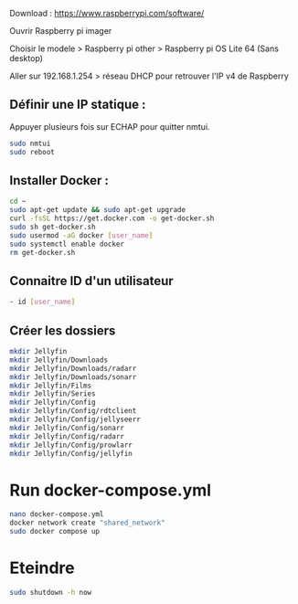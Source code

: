 Download : https://www.raspberrypi.com/software/

Ouvrir Raspberry pi imager

Choisir le modele > Raspberry pi other > Raspberry pi OS Lite 64 (Sans desktop)

Aller sur 192.168.1.254 > réseau DHCP pour retrouver l'IP v4 de Raspberry

## Définir une IP statique :

Appuyer plusieurs fois sur ECHAP pour quitter nmtui.

```sh
sudo nmtui
sudo reboot
```

## Installer Docker :

```sh
cd ~
sudo apt-get update && sudo apt-get upgrade
curl -fsSL https://get.docker.com -o get-docker.sh
sudo sh get-docker.sh
sudo usermod -aG docker [user_name]
sudo systemctl enable docker
rm get-docker.sh
```

## Connaitre ID d'un utilisateur

```sh
- id [user_name]
```

## Créer les dossiers

```sh
mkdir Jellyfin
mkdir Jellyfin/Downloads
mkdir Jellyfin/Downloads/radarr
mkdir Jellyfin/Downloads/sonarr
mkdir Jellyfin/Films
mkdir Jellyfin/Series
mkdir Jellyfin/Config
mkdir Jellyfin/Config/rdtclient
mkdir Jellyfin/Config/jellyseerr
mkdir Jellyfin/Config/sonarr
mkdir Jellyfin/Config/radarr
mkdir Jellyfin/Config/prowlarr
mkdir Jellyfin/Config/jellyfin
```

# Run docker-compose.yml

```sh
nano docker-compose.yml
docker network create "shared_network"
sudo docker compose up
```

# Eteindre

```sh
sudo shutdown -h now
```